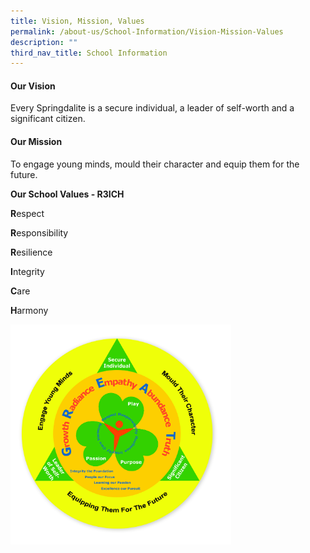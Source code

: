 ```yaml
---
title: Vision, Mission, Values
permalink: /about-us/School-Information/Vision-Mission-Values
description: ""
third_nav_title: School Information
---
```

#### **Our Vision**

Every Springdalite is a secure individual, a leader of self-worth and a significant citizen.

  

#### **Our Mission**

To engage young minds, mould their character and equip them for the future.

  
**Our School Values - R3ICH**  

**R**espect

**R**esponsibility

**R**esilience

**I**ntegrity

**C**are

**H**armony

<img src="/images/School%20VMV%20-%20final.jpeg" 
     style="width:70%">
